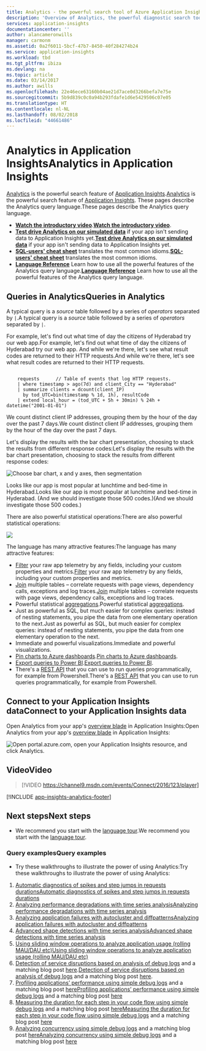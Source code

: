 ```yaml
---
title: Analytics - the powerful search tool of Azure Application Insights | Microsoft Docs
description: 'Overview of Analytics, the powerful diagnostic search tool of Application Insights. '
services: application-insights
documentationcenter: ''
author: alancameronwills
manager: carmonm
ms.assetid: 0a2f6011-5bcf-47b7-8450-40f284274b24
ms.service: application-insights
ms.workload: tbd
ms.tgt_pltfrm: ibiza
ms.devlang: na
ms.topic: article
ms.date: 03/14/2017
ms.author: awills
ms.openlocfilehash: 22e46ece63160b04ae21d7ace0d3266befa7e75e
ms.sourcegitcommit: 5b9d839c0c0a94b293fdafe1d6e5429506c07e05
ms.translationtype: HT
ms.contentlocale: nl-NL
ms.lasthandoff: 08/02/2018
ms.locfileid: "44661486"
---
```

# <a name="analytics-in-application-insights"></a><span data-ttu-id="e96a7-103">Analytics in Application Insights</span><span class="sxs-lookup"><span data-stu-id="e96a7-103">Analytics in Application Insights</span></span>
<span data-ttu-id="e96a7-104">[Analytics](app-insights-analytics.md) is the powerful search feature of [Application Insights](app-insights-overview.md).</span><span class="sxs-lookup"><span data-stu-id="e96a7-104">[Analytics](app-insights-analytics.md) is the powerful search feature of [Application Insights](app-insights-overview.md).</span></span> <span data-ttu-id="e96a7-105">These pages describe the Analytics query language.</span><span class="sxs-lookup"><span data-stu-id="e96a7-105">These pages describe the Analytics query language.</span></span> 

* <span data-ttu-id="e96a7-106">**[Watch the introductory video](https://applicationanalytics-media.azureedge.net/home_page_video.mp4)**.</span><span class="sxs-lookup"><span data-stu-id="e96a7-106">**[Watch the introductory video](https://applicationanalytics-media.azureedge.net/home_page_video.mp4)**.</span></span>
* <span data-ttu-id="e96a7-107">**[Test drive Analytics on our simulated data](https://analytics.applicationinsights.io/demo)** if your app isn't sending data to Application Insights yet.</span><span class="sxs-lookup"><span data-stu-id="e96a7-107">**[Test drive Analytics on our simulated data](https://analytics.applicationinsights.io/demo)** if your app isn't sending data to Application Insights yet.</span></span>
* <span data-ttu-id="e96a7-108">**[SQL-users' cheat sheet](https://aka.ms/sql-analytics)** translates the most common idioms.</span><span class="sxs-lookup"><span data-stu-id="e96a7-108">**[SQL-users' cheat sheet](https://aka.ms/sql-analytics)** translates the most common idioms.</span></span>
* <span data-ttu-id="e96a7-109">**[Language Reference](app-insights-analytics-reference.md)** Learn how to use all the powerful features of the Analytics query language.</span><span class="sxs-lookup"><span data-stu-id="e96a7-109">**[Language Reference](app-insights-analytics-reference.md)** Learn how to use all the powerful features of the Analytics query language.</span></span>


## <a name="queries-in-analytics"></a><span data-ttu-id="e96a7-110">Queries in Analytics</span><span class="sxs-lookup"><span data-stu-id="e96a7-110">Queries in Analytics</span></span>
<span data-ttu-id="e96a7-111">A typical query is a *source* table followed by a series of *operators* separated by `|`.</span><span class="sxs-lookup"><span data-stu-id="e96a7-111">A typical query is a *source* table followed by a series of *operators* separated by `|`.</span></span> 

<span data-ttu-id="e96a7-112">For example, let's find out what time of day the citizens of Hyderabad try our web app.</span><span class="sxs-lookup"><span data-stu-id="e96a7-112">For example, let's find out what time of day the citizens of Hyderabad try our web app.</span></span> <span data-ttu-id="e96a7-113">And while we're there, let's see what result codes are returned to their HTTP requests.</span><span class="sxs-lookup"><span data-stu-id="e96a7-113">And while we're there, let's see what result codes are returned to their HTTP requests.</span></span> 

```AIQL

    requests      // Table of events that log HTTP requests.
    | where timestamp > ago(7d) and client_City == "Hyderabad"
    | summarize clients = dcount(client_IP) 
      by tod_UTC=bin(timestamp % 1d, 1h), resultCode
    | extend local_hour = (tod_UTC + 5h + 30min) % 24h + datetime("2001-01-01") 
```

<span data-ttu-id="e96a7-114">We count distinct client IP addresses, grouping them by the hour of the day over the past 7 days.</span><span class="sxs-lookup"><span data-stu-id="e96a7-114">We count distinct client IP addresses, grouping them by the hour of the day over the past 7 days.</span></span> 

<span data-ttu-id="e96a7-115">Let's display the results with the bar chart presentation, choosing to stack the results from different response codes:</span><span class="sxs-lookup"><span data-stu-id="e96a7-115">Let's display the results with the bar chart presentation, choosing to stack the results from different response codes:</span></span>

![Choose bar chart, x and y axes, then segmentation](https://docstestmedia1.blob.core.windows.net/azure-media/articles/application-insights/media/app-insights-analytics/020.png)

<span data-ttu-id="e96a7-117">Looks like our app is most popular at lunchtime and bed-time in Hyderabad.</span><span class="sxs-lookup"><span data-stu-id="e96a7-117">Looks like our app is most popular at lunchtime and bed-time in Hyderabad.</span></span> <span data-ttu-id="e96a7-118">(And we should investigate those 500 codes.)</span><span class="sxs-lookup"><span data-stu-id="e96a7-118">(And we should investigate those 500 codes.)</span></span>

<span data-ttu-id="e96a7-119">There are also powerful statistical operations:</span><span class="sxs-lookup"><span data-stu-id="e96a7-119">There are also powerful statistical operations:</span></span>

![](https://docstestmedia1.blob.core.windows.net/azure-media/articles/application-insights/media/app-insights-analytics/025.png)

<span data-ttu-id="e96a7-120">The language has many attractive features:</span><span class="sxs-lookup"><span data-stu-id="e96a7-120">The language has many attractive features:</span></span>


* <span data-ttu-id="e96a7-121">[Filter](app-insights-analytics-reference.md#where-operator) your raw app telemetry by any fields, including your custom properties and metrics.</span><span class="sxs-lookup"><span data-stu-id="e96a7-121">[Filter](app-insights-analytics-reference.md#where-operator) your raw app telemetry by any fields, including your custom properties and metrics.</span></span>
* <span data-ttu-id="e96a7-122">[Join](app-insights-analytics-reference.md#join-operator) multiple tables – correlate requests with page views, dependency calls, exceptions and log traces.</span><span class="sxs-lookup"><span data-stu-id="e96a7-122">[Join](app-insights-analytics-reference.md#join-operator) multiple tables – correlate requests with page views, dependency calls, exceptions and log traces.</span></span>
* <span data-ttu-id="e96a7-123">Powerful statistical [aggregations](app-insights-analytics-reference.md#aggregations).</span><span class="sxs-lookup"><span data-stu-id="e96a7-123">Powerful statistical [aggregations](app-insights-analytics-reference.md#aggregations).</span></span>
* <span data-ttu-id="e96a7-124">Just as powerful as SQL, but much easier for complex queries: instead of nesting statements, you pipe the data from one elementary operation to the next.</span><span class="sxs-lookup"><span data-stu-id="e96a7-124">Just as powerful as SQL, but much easier for complex queries: instead of nesting statements, you pipe the data from one elementary operation to the next.</span></span>
* <span data-ttu-id="e96a7-125">Immediate and powerful visualizations.</span><span class="sxs-lookup"><span data-stu-id="e96a7-125">Immediate and powerful visualizations.</span></span>
* <span data-ttu-id="e96a7-126">[Pin charts to Azure dashboards](app-insights-analytics-using.md#pin-to-dashboard).</span><span class="sxs-lookup"><span data-stu-id="e96a7-126">[Pin charts to Azure dashboards](app-insights-analytics-using.md#pin-to-dashboard).</span></span>
* <span data-ttu-id="e96a7-127">[Export queries to Power BI](app-insights-analytics-using.md#export-to-power-bi).</span><span class="sxs-lookup"><span data-stu-id="e96a7-127">[Export queries to Power BI](app-insights-analytics-using.md#export-to-power-bi).</span></span>
* <span data-ttu-id="e96a7-128">There's a [REST API](https://dev.applicationinsights.io/) that you can use to run queries programmatically, for example from Powershell.</span><span class="sxs-lookup"><span data-stu-id="e96a7-128">There's a [REST API](https://dev.applicationinsights.io/) that you can use to run queries programmatically, for example from Powershell.</span></span>


## <a name="connect-to-your-application-insights-data"></a><span data-ttu-id="e96a7-129">Connect to your Application Insights data</span><span class="sxs-lookup"><span data-stu-id="e96a7-129">Connect to your Application Insights data</span></span>
<span data-ttu-id="e96a7-130">Open Analytics from your app's [overview blade](app-insights-dashboards.md) in Application Insights:</span><span class="sxs-lookup"><span data-stu-id="e96a7-130">Open Analytics from your app's [overview blade](app-insights-dashboards.md) in Application Insights:</span></span> 

![Open portal.azure.com, open your Application Insights resource, and click Analytics.](https://docstestmedia1.blob.core.windows.net/azure-media/articles/application-insights/media/app-insights-analytics/001.png)


## <a name="video"></a><span data-ttu-id="e96a7-132">Video</span><span class="sxs-lookup"><span data-stu-id="e96a7-132">Video</span></span>

> [!VIDEO https://channel9.msdn.com/events/Connect/2016/123/player] 


[!INCLUDE [app-insights-analytics-footer](../../includes/app-insights-analytics-footer.md)]


## <a name="next-steps"></a><span data-ttu-id="e96a7-133">Next steps</span><span class="sxs-lookup"><span data-stu-id="e96a7-133">Next steps</span></span>
* <span data-ttu-id="e96a7-134">We recommend you start with the [language tour](app-insights-analytics-tour.md).</span><span class="sxs-lookup"><span data-stu-id="e96a7-134">We recommend you start with the [language tour](app-insights-analytics-tour.md).</span></span> 

### <a name="query-examples"></a><span data-ttu-id="e96a7-135">Query examples</span><span class="sxs-lookup"><span data-stu-id="e96a7-135">Query examples</span></span>

* <span data-ttu-id="e96a7-136">Try these walkthroughs to illustrate the power of using Analytics:</span><span class="sxs-lookup"><span data-stu-id="e96a7-136">Try these walkthroughs to illustrate the power of using Analytics:</span></span>
 1. [<span data-ttu-id="e96a7-137">Automatic diagnostics of spikes and step jumps in requests durations</span><span class="sxs-lookup"><span data-stu-id="e96a7-137">Automatic diagnostics of spikes and step jumps in requests durations</span></span>](https://analytics.applicationinsights.io/demo#/discover/query/results/chart?title=Automatic%20diagnostics%20of%20sudden%20spikes%20or%20step%20jumps%20in%20requests%20duration&shared=true)
 2. [<span data-ttu-id="e96a7-138">Analyzing performance degradations with time series analysis</span><span class="sxs-lookup"><span data-stu-id="e96a7-138">Analyzing performance degradations with time series analysis</span></span>](https://analytics.applicationinsights.io/demo#/discover/query/main?title=Analyzing%20performance%20degradations%20with%20time%20series%20analysis&shared=true)
 3. [<span data-ttu-id="e96a7-139">Analyzing application failures with autocluster and diffpatterns</span><span class="sxs-lookup"><span data-stu-id="e96a7-139">Analyzing application failures with autocluster and diffpatterns</span></span>](https://analytics.applicationinsights.io/demo#/discover/query/main?title=Analyzing%20application%20failures%20with%20autocluster%20and%20diffpatterns&shared=true)
 4. [<span data-ttu-id="e96a7-140">Advanced shape detections with time series analysis</span><span class="sxs-lookup"><span data-stu-id="e96a7-140">Advanced shape detections with time series analysis</span></span>](https://analytics.applicationinsights.io/demo#/discover/query/main?title=Advanced%20shape%20detection%20with%20time%20series%20analysis&shared=true)
 5. [<span data-ttu-id="e96a7-141">Using sliding window operations to analyze application usage (rolling MAU/DAU etc)</span><span class="sxs-lookup"><span data-stu-id="e96a7-141">Using sliding window operations to analyze application usage (rolling MAU/DAU etc)</span></span>](https://analytics.applicationinsights.io/demo#/discover/query/main?title=Using%20sliding%20window%20calculations%20to%20analyze%20usage%20metrics:%20rolling%20MAU~2FDAU%20and%20cohorts&shared=true)
 6. <span data-ttu-id="e96a7-142">[Detection of service disruptions based on analysis of debug logs](https://analytics.applicationinsights.io/demo#/discover/query/main?title=Detection%20of%20service%20disruptions%20based%20on%20regression%20analysis%20of%20trace%20logs&shared=true) and a matching blog post [here](https://maximshklar.wordpress.com/2017/02/16/finding-trends-in-traces-with-smart-data-analytics).</span><span class="sxs-lookup"><span data-stu-id="e96a7-142">[Detection of service disruptions based on analysis of debug logs](https://analytics.applicationinsights.io/demo#/discover/query/main?title=Detection%20of%20service%20disruptions%20based%20on%20regression%20analysis%20of%20trace%20logs&shared=true) and a matching blog post [here](https://maximshklar.wordpress.com/2017/02/16/finding-trends-in-traces-with-smart-data-analytics).</span></span>
 7. <span data-ttu-id="e96a7-143">[Profiling applications’ performance using simple debug logs](https://analytics.applicationinsights.io/demo#/discover/query/main?title=Profiling%20applications'%20performance%20with%20simple%20debug%20logs&shared=true) and a matching blog post [here](https://yossiattasblog.wordpress.com/2017/03/13/first-blog-post/)</span><span class="sxs-lookup"><span data-stu-id="e96a7-143">[Profiling applications’ performance using simple debug logs](https://analytics.applicationinsights.io/demo#/discover/query/main?title=Profiling%20applications'%20performance%20with%20simple%20debug%20logs&shared=true) and a matching blog post [here](https://yossiattasblog.wordpress.com/2017/03/13/first-blog-post/)</span></span>
 8. <span data-ttu-id="e96a7-144">[Measuring the duration for each step in your code flow using simple debug logs](https://analytics.applicationinsights.io/demo#/discover/query/main?title=Measuring%20the%20duration%20of%20each%20step%20in%20your%20code%20flow%20using%20simple%20debug%20logs&shared=true) and a matching blog post [here](https://yossiattasblog.wordpress.com/2017/03/14/measuring-the-duration-of-each-step-in-your-code-flow-using-simple-debug-logs/)</span><span class="sxs-lookup"><span data-stu-id="e96a7-144">[Measuring the duration for each step in your code flow using simple debug logs](https://analytics.applicationinsights.io/demo#/discover/query/main?title=Measuring%20the%20duration%20of%20each%20step%20in%20your%20code%20flow%20using%20simple%20debug%20logs&shared=true) and a matching blog post [here](https://yossiattasblog.wordpress.com/2017/03/14/measuring-the-duration-of-each-step-in-your-code-flow-using-simple-debug-logs/)</span></span>
 9. <span data-ttu-id="e96a7-145">[Analyzing concurrency using simple debug logs](https://analytics.applicationinsights.io/demo#/discover/query/results/chart?title=Analyzing%20concurrency%20with%20simple%20debug%20logs&shared=true) and a matching blog post [here](https://yossiattasblog.wordpress.com/2017/03/23/analyzing-concurrency-using-simple-debug-logs/)</span><span class="sxs-lookup"><span data-stu-id="e96a7-145">[Analyzing concurrency using simple debug logs](https://analytics.applicationinsights.io/demo#/discover/query/results/chart?title=Analyzing%20concurrency%20with%20simple%20debug%20logs&shared=true) and a matching blog post [here](https://yossiattasblog.wordpress.com/2017/03/23/analyzing-concurrency-using-simple-debug-logs/)</span></span>





